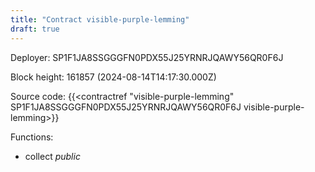 ```yaml
---
title: "Contract visible-purple-lemming"
draft: true
---
```

Deployer: SP1F1JA8SSGGGFN0PDX55J25YRNRJQAWY56QR0F6J


 



Block height: 161857 (2024-08-14T14:17:30.000Z)

Source code: {{<contractref "visible-purple-lemming" SP1F1JA8SSGGGFN0PDX55J25YRNRJQAWY56QR0F6J visible-purple-lemming>}}

Functions:

* collect _public_
